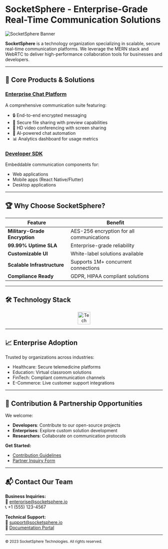 # SocketSphere - Enterprise-Grade Real-Time Communication Solutions

![SocketSphere Banner](https://res.cloudinary.com/djjgg2gmc/image/upload/v1754735401/images_1_bntlbf.jpg)

**SocketSphere** is a technology organization specializing in scalable, secure real-time communication platforms. We leverage the MERN stack and WebRTC to deliver high-performance collaboration tools for businesses and developers.

---

## 🚀 Core Products & Solutions

### [Enterprise Chat Platform](https://github.com/SocketSphere/Real-Time-Chat-App)
A comprehensive communication suite featuring:
- 🔒 End-to-end encrypted messaging
- 📁 Secure file sharing with preview capabilities
- 🎥 HD video conferencing with screen sharing
- 🤖 AI-powered chat automation
- 📊 Analytics dashboard for usage metrics

### [Developer SDK](https://github.com/SocketSphere/SDK)
Embeddable communication components for:
- Web applications
- Mobile apps (React Native/Flutter)
- Desktop applications

---

## 🏆 Why Choose SocketSphere?

| Feature | Benefit |
|---------|---------|
| **Military-Grade Encryption** | AES-256 encryption for all communications |
| **99.99% Uptime SLA** | Enterprise-grade reliability |
| **Customizable UI** | White-label solutions available |
| **Scalable Infrastructure** | Supports 1M+ concurrent connections |
| **Compliance Ready** | GDPR, HIPAA compliant solutions |

---

## 🛠 Technology Stack

<div align="center">
  <img src="https://skillicons.dev/icons?i=mongodb,express,react,nodejs,webrtc,typescript,tailwind,docker,aws" alt="Tech Stack" height="40">
</div>

---

## 📈 Enterprise Adoption

Trusted by organizations across industries:
- Healthcare: Secure telemedicine platforms
- Education: Virtual classroom solutions
- FinTech: Compliant communication channels
- E-Commerce: Live customer support integrations

---

## 🤝 Contribution & Partnership Opportunities

We welcome:
- **Developers**: Contribute to our open-source projects
- **Enterprises**: Explore custom solution development
- **Researchers**: Collaborate on communication protocols

**Get Started:**
- [Contribution Guidelines](https://github.com/SocketSphere/.github/blob/main/CONTRIBUTING.md)
- [Partner Inquiry Form](https://forms.example.com)

---

## 📬 Contact Our Team

**Business Inquiries:**  
📧 enterprise@socketsphere.io  
📞 +1 (555) 123-4567  

**Technical Support:**  
📧 support@socketsphere.io  
🔗 [Documentation Portal](https://docs.socketsphere.io)

---

<sub>© 2023 SocketSphere Technologies. All rights reserved.</sub>

